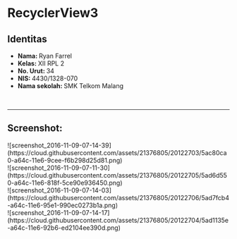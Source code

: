 # RecyclerView3
<h2>Identitas</h2>
<ul>
<li><b>Nama: </b>Ryan Farrel<br>
<li><b>Kelas: </b>XII RPL 2<br>
<li><b>No. Urut: </b>34<br>
<li><b>NIS: </b>4430/1328-070<br>
<li><b>Nama sekolah: </b>SMK Telkom Malang<br>
</ul>
<br><hr>
<h2>Screenshot:</h2>
![screenshot_2016-11-09-07-14-39](https://cloud.githubusercontent.com/assets/21376805/20122703/5ac80ca0-a64c-11e6-9cee-f6b298d25d81.png)<br>
![screenshot_2016-11-09-07-11-30](https://cloud.githubusercontent.com/assets/21376805/20122705/5ad6d550-a64c-11e6-818f-5ce90e936450.png)<br>
![screenshot_2016-11-09-07-14-03](https://cloud.githubusercontent.com/assets/21376805/20122706/5ad7fcb4-a64c-11e6-95e1-990ec0273b1a.png)<br>
![screenshot_2016-11-09-07-14-17](https://cloud.githubusercontent.com/assets/21376805/20122704/5ad1135e-a64c-11e6-92b6-ed2104ee390d.png)
